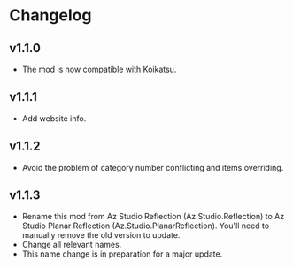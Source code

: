 # Changelog

## v1.1.0
- The mod is now compatible with Koikatsu.

## v1.1.1
- Add website info.

## v1.1.2
- Avoid the problem of category number conflicting and items overriding.

## v1.1.3
- Rename this mod from Az Studio Reflection (Az.Studio.Reflection) to Az Studio Planar Reflection (Az.Studio.PlanarReflection). You'll need to manually remove the old version to update.
- Change all relevant names.
- This name change is in preparation for a major update.
